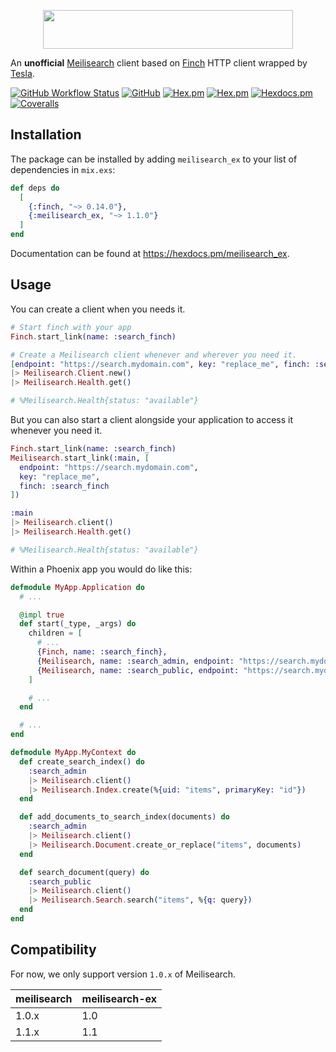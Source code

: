 <p align="center">
  <img width="400" height="62" src="https://raw.githubusercontent.com/nutshell-lab/meilisearch-ex/main/meilisearch-ex.png">
</p>

An **unofficial** [Meilisearch](https://www.meilisearch.com/) client based on [Finch](https://github.com/sneako/finch) HTTP client wrapped by [Tesla](https://github.com/elixir-tesla/tesla).

[![GitHub Workflow Status](https://img.shields.io/github/actions/workflow/status/nutshell-lab/meilisearch-ex/elixir.yml)](https://github.com/nutshell-lab/meilisearch-ex/actions/workflows/elixir.yml)
[![GitHub](https://img.shields.io/github/license/nutshell-lab/meilisearch-ex)](https://github.com/nutshell-lab/meilisearch-ex/blob/main/LICENCE)
[![Hex.pm](https://img.shields.io/hexpm/v/meilisearch_ex)](https://hex.pm/packages/meilisearch_ex)
[![Hex.pm](https://img.shields.io/hexpm/dw/meilisearch_ex)](https://hex.pm/packages/meilisearch_ex)
[![Hexdocs.pm](https://img.shields.io/badge/hexdocs-documentation-ff69b4)](https://hexdocs.pm/meilisearch_ex)
[![Coveralls](https://img.shields.io/coverallsCoverage/github/nutshell-lab/meilisearch-ex)](https://coveralls.io/github/nutshell-lab/meilisearch-ex)

## Installation

The package can be installed by adding `meilisearch_ex` to your list of dependencies in `mix.exs`:

```elixir
def deps do
  [
    {:finch, "~> 0.14.0"},
    {:meilisearch_ex, "~> 1.1.0"}
  ]
end
```

Documentation can be found at <https://hexdocs.pm/meilisearch_ex>.

## Usage

You can create a client when you needs it.

```elixir
# Start finch with your app
Finch.start_link(name: :search_finch)

# Create a Meilisearch client whenever and wherever you need it.
[endpoint: "https://search.mydomain.com", key: "replace_me", finch: :search_finch]
|> Meilisearch.Client.new()
|> Meilisearch.Health.get()

# %Meilisearch.Health{status: "available"}
```

But you can also start a client alongside your application to access it whenever you need it.

```elixir
Finch.start_link(name: :search_finch)
Meilisearch.start_link(:main, [
  endpoint: "https://search.mydomain.com",
  key: "replace_me",
  finch: :search_finch
])

:main
|> Meilisearch.client()
|> Meilisearch.Health.get()

# %Meilisearch.Health{status: "available"}
```

Within a Phoenix app you would do like this:

```elixir
defmodule MyApp.Application do
  # ...

  @impl true
  def start(_type, _args) do
    children = [
      # ...
      {Finch, name: :search_finch},
      {Meilisearch, name: :search_admin, endpoint: "https://search.mydomain.com", key: "key_admin", finch: :search_finch},
      {Meilisearch, name: :search_public, endpoint: "https://search.mydomain.com", key: "key_public", finch: :search_finch}
    ]

    # ...
  end

  # ...
end

defmodule MyApp.MyContext do
  def create_search_index() do
    :search_admin
    |> Meilisearch.client()
    |> Meilisearch.Index.create(%{uid: "items", primaryKey: "id"})
  end

  def add_documents_to_search_index(documents) do
    :search_admin
    |> Meilisearch.client()
    |> Meilisearch.Document.create_or_replace("items", documents)
  end

  def search_document(query) do
    :search_public
    |> Meilisearch.client()
    |> Meilisearch.Search.search("items", %{q: query})
  end
end
```

## Compatibility

For now, we only support version `1.0.x` of Meilisearch.

|  meilisearch  | meilisearch-ex |
| ------------- | ------------- |
|     1.0.x     |      1.0      |
|     1.1.x     |      1.1      |

